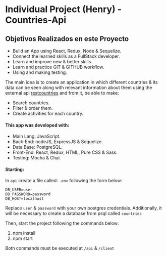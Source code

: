 # Individual Project (Henry) - Countries-Api

## Objetivos Realizados en este Proyecto

- Build an App using React, Redux, Node & Sequelize.
- Connect the learned skills as a FullStack developer.
- Learn and improve new & better skills.
- Learn and practice GIT & GITHUB workflow.
- Using and making testing.

The main idea is to create an application in which different countries & its data can be seen along with relevant information about them using the external api [restcountries](https://restcountries.com) and from it, be able to make:
- Search countries.
- Filter & order them.
- Create activities for each country.

#### This app was developed with:
- Main Lang: JavaScript.
- Back-End: nodeJS, ExpressJS & Sequelize.
- Data Base: PostgreSQL.
- Front-End: React, Redux, HTML, Pure CSS & Sass.
- Testing: Mocha & Chai.

#### Starting:
In `api` create a file called: `.env` following the form below:

```env
DB_USER=user
DB_PASSWORD=password
DB_HOST=localhost
```

Replace `user` & `password` with your own postgres credentials.
Additionally, it will be necessary to create a database from psql called `countries`

Then, start the project following the commands below:
1. npm install
2. npm start

Both commands must be executed at `/api` & `/client`

